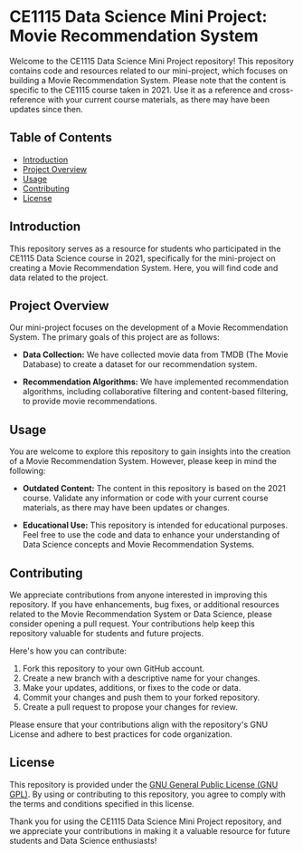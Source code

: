 # CE1115 Data Science Mini Project: Movie Recommendation System

Welcome to the CE1115 Data Science Mini Project repository! This repository contains code and resources related to our mini-project, which focuses on building a Movie Recommendation System. Please note that the content is specific to the CE1115 course taken in 2021. Use it as a reference and cross-reference with your current course materials, as there may have been updates since then.

## Table of Contents

- [Introduction](#introduction)
- [Project Overview](#project-overview)
- [Usage](#usage)
- [Contributing](#contributing)
- [License](#license)

## Introduction

This repository serves as a resource for students who participated in the CE1115 Data Science course in 2021, specifically for the mini-project on creating a Movie Recommendation System. Here, you will find code and data related to the project.

## Project Overview

Our mini-project focuses on the development of a Movie Recommendation System. The primary goals of this project are as follows:

- **Data Collection:** We have collected movie data from TMDB (The Movie Database) to create a dataset for our recommendation system.

- **Recommendation Algorithms:** We have implemented recommendation algorithms, including collaborative filtering and content-based filtering, to provide movie recommendations.

## Usage

You are welcome to explore this repository to gain insights into the creation of a Movie Recommendation System. However, please keep in mind the following:

- **Outdated Content:** The content in this repository is based on the 2021 course. Validate any information or code with your current course materials, as there may have been updates or changes.

- **Educational Use:** This repository is intended for educational purposes. Feel free to use the code and data to enhance your understanding of Data Science concepts and Movie Recommendation Systems.

## Contributing

We appreciate contributions from anyone interested in improving this repository. If you have enhancements, bug fixes, or additional resources related to the Movie Recommendation System or Data Science, please consider opening a pull request. Your contributions help keep this repository valuable for students and future projects.

Here's how you can contribute:

1. Fork this repository to your own GitHub account.
2. Create a new branch with a descriptive name for your changes.
3. Make your updates, additions, or fixes to the code or data.
4. Commit your changes and push them to your forked repository.
5. Create a pull request to propose your changes for review.

Please ensure that your contributions align with the repository's GNU License and adhere to best practices for code organization.

## License

This repository is provided under the [GNU General Public License (GNU GPL)](LICENSE). By using or contributing to this repository, you agree to comply with the terms and conditions specified in this license.

Thank you for using the CE1115 Data Science Mini Project repository, and we appreciate your contributions in making it a valuable resource for future students and Data Science enthusiasts!
